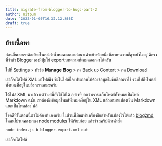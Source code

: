 ```yaml
---
title: migrate-from-blogger-to-hugo-part-2
author: nitpum
date: '2022-01-09T16:35:12.588Z'
draft: true
---
```


## ย้ายเนื้อหา

ก่อนอื่นเลยเราต้องย้ายโพตส์เก่าทั้งหมดออกมาก่อน แต่จะย้ายด้วยมือทีละบทความก็ดูจะยังไงอยู่ ดีตรงที่ว่าตัว Blogger เองมีปุ่มให้ export บทความทั้งหมดออกมาได้ครับ 

ไปที่ Settings > หัวข้อ **Manage Blog** > กด Back up Content > กด Download 

เราก็จะได้ไฟล์ XML มาไฟล์นึง ซึ่งในไฟล์นี้จะประกอบไปด้วยข้อมูลธีมที่บล็อกเราใช้ รวมไปถึงโพตส์ทั้งหมดที่อยู่ในบล็อกเราเลยละครับ

ได้ไฟล์ XML มาแล้ว แต่ว่าแค่นี้ยังใช้ไม่ได้ อย่างที่บอกว่าเราจะเก็บโพตส์ทั้งหมดเป็นไฟล์ Markdown ฉนั้น เราต้องดึงข้อมูลโพตส์ทั้งหมดที่อยู่ใน XML แล้วเอามาแปลงเป็น Markdown แยกเป็นโพตส์ละไฟล์

โชคดีที่ขั้นตอนนี้เราไม่ต้องทำเองครับ ในส่วนนี้มีคนทำเครื่องมือสำหรับแปลงไว้ให้แล้ว [blog2md](https://github.com/palaniraja/blog2md) โคลนโปรเจคลงมาลง node modules ให้เรียบร้อย แล้วรันสคริปด้วยคำสั่ง
```bash
node index.js b blogger-export.xml out
```

เราก็จะได้ไฟล์
